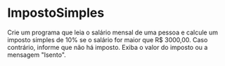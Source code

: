 # ImpostoSimples
Crie um programa que leia o salário mensal de uma pessoa e calcule um imposto simples de 10% se o salário for maior que R$ 3000,00. Caso contrário, informe que não há imposto. Exiba o valor do imposto ou a mensagem "Isento".
